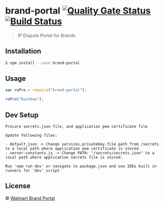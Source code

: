 # brand-portal   [![Quality Gate Status](https://sonar.wal-mart.com/api/project_badges/measure?branch=dev%2FsonarIntegration&project=brand-portal&metric=alert_status)](https://sonar.wal-mart.com/dashboard?id=brand-portal&branch=dev%2FsonarIntegration)      [![Build Status](https://ci.electrode.walmart.com/buildStatus/icon?job=0-github-org-RET-Marketplace%2Fropro-brandportal)](https://ci.electrode.walmart.com/job/0-github-org-RET-Marketplace/job/ropro-brandportal/)

> IP Dispute Portal for Brands

## Installation

```sh
$ npm install --save brand-portal
```
## Usage

```js
var roPro = require("brand-portal");

roPro("Rainbow");
```

## Dev Setup
```
Procure secrets.json file, and application pem certificate file

Update following files:

- default.json -> Change services.privateKey.file path from /secrets to a local path where application pem certificate is stored.
- server-constants.js -> Change PATH: "/secrets/secrets.json" to a local path where application secrets file is stored.

Run 'npm run dev' or navigate to package.json and use IDEs built in runners for 'dev' script  
```

## License

 © [Walmart Brand Portal]()

[npm-image]: https://badge.fury.io/js/RoPro.svg
[npm-url]: https://npmjs.org/package/RoPro
[travis-image]: https://travis-ci.org//RoPro.svg?branch=master
[travis-url]: https://travis-ci.org//RoPro
[daviddm-image]: https://david-dm.org//RoPro.svg?theme=shields.io
[daviddm-url]: https://david-dm.org//RoPro
